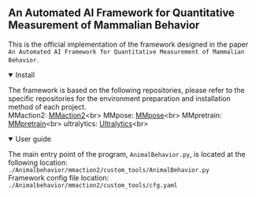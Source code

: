 ## An Automated AI Framework for Quantitative Measurement of Mammalian Behavior

 This is the official implementation of the framework designed in the paper ``An Automated AI Framework for Quantitative Measurement of Mammalian Behavior``.

<details open>
<summary>Install</summary>

The framework is based on the following repositories, please refer to the specific repositories for the environment preparation and installation method of each project.<br>
MMaction2: [MMaction2](URL "https://github.com/open-mmlab/mmaction2.git")<br>
MMpose: [MMpose](URL "https://github.com/open-mmlab/mmpose.git")<br>
MMpretrain: [MMpretrain](URL "https://github.com/open-mmlab/mmpretrain.git")<br> 
ultralytics: [Ultralytics](URL "https://github.com/ultralytics/ultralytics.git")<br>
</details>

<details open>

<summary> User guide </summary>

The main entry point of the program, ``AnimalBehavior.py``, is located at the following location:<br>
``./Animalbehavior/mmaction2/custom_tools/AnimalBehavior.py``<br>
Framework config file location:<br>
``./Animalbehavior/mmaction2/custom_tools/cfg.yaml``

</details>